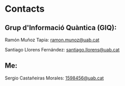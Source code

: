 # Contacts

## Grup d'Informació Quàntica (GIQ):
Ramón Muñoz Tapia: [ramon.munoz@uab.cat](mailto:ramon.munoz@uab.cat)

Santiago Llorens Fernández: [santiago.llorens@uab.cat](mailto:santiago.llorens@uab.cat)

## Me:
Sergio Castañeiras Morales: [1598456@uab.cat](mailto:1598456@uab.cat)